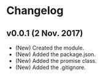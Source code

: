 # Changelog

## v0.0.1 (2 Nov. 2017)
- (New) Created the module.
- (New) Added the package.json.
- (New) Added the promise class.
- (New) Added the .gitignore.